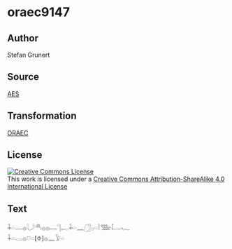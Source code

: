 # oraec9147

## Author

Stefan Grunert

## Source

[AES](https://github.com/simondschweitzer/aes)

## Transformation

[ORAEC](https://oraec.github.io/)

## License

<a rel="license" href="http://creativecommons.org/licenses/by-sa/4.0/"><img alt="Creative Commons License" style="border-width:0" src="https://i.creativecommons.org/l/by-sa/4.0/88x31.png" /></a><br />This work is licensed under a <a rel="license" href="http://creativecommons.org/licenses/by-sa/4.0/">Creative Commons Attribution-ShareAlike 4.0 International License</a>

## Text

𓇓𓏏𓂋𓐍𓇋𓌳𓄪𓐍𓐍𓂋𓊹𓉻𓇓𓏏𓈖𓃂𓊪𓏏𓎛𓅢𓄤𓂋𓆑<br>
𓇓𓏏𓂋𓐍𓈞𓏏[⯑]𓐍𓈖𓅱𓏏<br>

